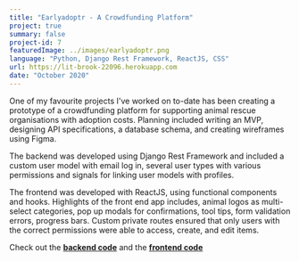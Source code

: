 ```yaml
---
title: "Earlyadoptr - A Crowdfunding Platform"
project: true
summary: false
project-id: 7
featuredImage: ../images/earlyadoptr.png
language: "Python, Django Rest Framework, ReactJS, CSS"
url: https://lit-brook-22096.herokuapp.com
date: "October 2020"
---
```


One of my favourite projects I've worked on to-date has been creating a prototype of a crowdfunding platform for supporting animal rescue organisations with adoption costs.
Planning included writing an MVP, designing API specifications, a database schema, and creating wireframes using Figma.  

The backend was developed using Django Rest Framework and included a custom user model with email log in, several user types with various permissions and signals for linking user models with profiles.  

The frontend was developed with ReactJS, using functional components and hooks. Highlights of the front end app includes, animal logos as multi-select categories, pop up modals for confirmations, tool tips, form validation errors, progress bars.
Custom private routes ensured that only users with the correct permissions were able to access, create, and edit items.  

Check out the __[backend code](https://github.com/Bachemedei/crowdfundingapi)__ and the __[frontend code](https://github.com/Bachemedei/crowdfunding-react)__
